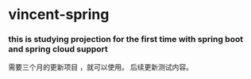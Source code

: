 # vincent-spring
### this is studying projection for the first time with  spring boot and spring  cloud support
需要三个月的更新项目 ，就可以使用。
后续更新测试内容。
